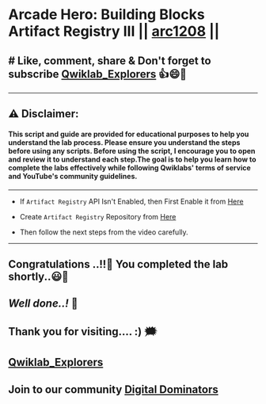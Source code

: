 # Arcade Hero: Building Blocks Artifact Registry III || [arc1208](https://www.cloudskillsboost.google/focuses/124583?parent=catalog) ||

## # Like, comment, share & Don't forget to subscribe [Qwiklab_Explorers](https://youtube.com/@titashshil?si=RgamNu1dc9jVIbJN) 👍😄🤝

---
## ⚠️ **Disclaimer:**
#### This script and guide are provided for educational purposes to help you understand the lab process. Please ensure you understand the steps before using any scripts. Before using the script, I encourage you to open and review it to understand each step.The goal is to help you learn how to complete the labs effectively while following Qwiklabs' terms of service and YouTube's community guidelines.
---

- If `Artifact Registry` API Isn't Enabled, then First Enable it from [Here](https://console.cloud.google.com/marketplace/product/google/artifactregistry.googleapis.com?q=search&referrer=search&project=)

- Create `Artifact Registry` Repository from [Here](https://console.cloud.google.com/artifacts/create-repo?project=)

- Then follow the next steps from the video carefully.

---

## Congratulations ..!!🎉  You completed the lab shortly..😃💯

## *Well done..!* 👏

## Thank you for visiting.... :) 🗯️

## [Qwiklab_Explorers](https://youtube.com/@titashshil?si=RgamNu1dc9jVIbJN)

## Join to our community [Digital Dominators](https://linktr.ee/digital_dominators)
